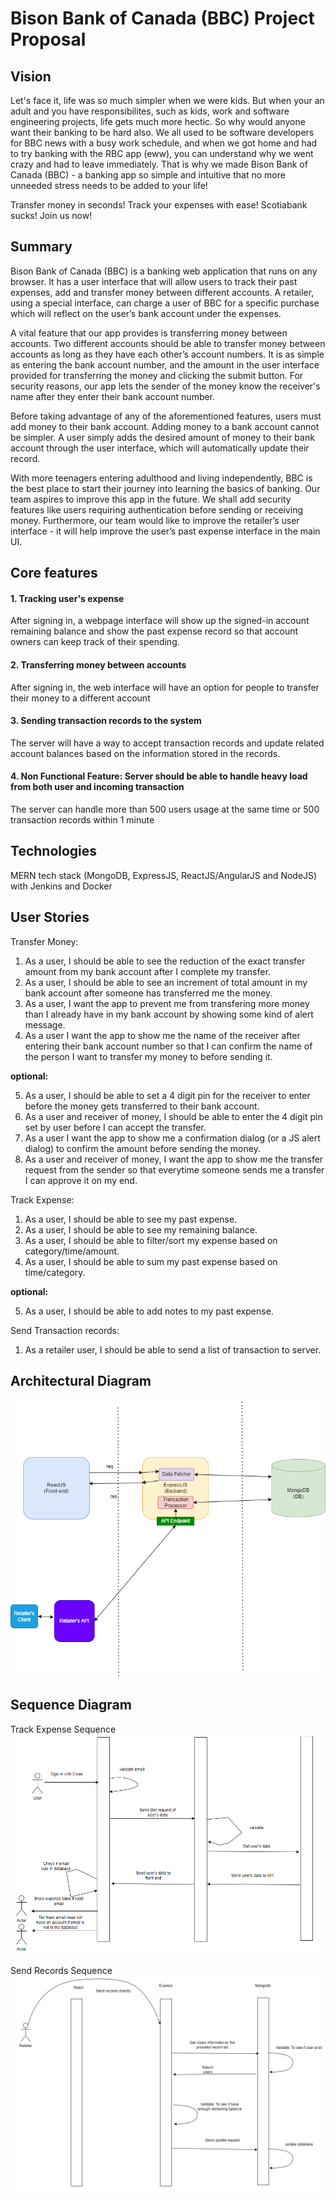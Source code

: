 # Bison Bank of Canada (BBC) Project Proposal

## Vision

Let's face it, life was so much simpler when we were kids. But when your an adult and you have responsibilites, such as kids, work and software engineering projects, life gets much more hectic. So why would anyone want their banking to be hard also. We all used to be software developers for BBC news with a busy work schedule, and when we got home and had to try banking with the RBC app (eww), you can understand why we went crazy and had to leave immediately. That is why we made Bison Bank of Canada (BBC) - a banking app so simple and intuitive that no more unneeded stress needs to be added to your life! 

Transfer money in seconds! Track your expenses with ease! Scotiabank sucks! Join us now!

## Summary

Bison Bank of Canada (BBC) is a banking web application that runs on any browser. It has a user interface that will allow users to track their past expenses, add and transfer money between different accounts. A retailer, using a special interface, can charge a user of BBC for a specific purchase which will reflect on the user’s bank account under the expenses. 

A vital feature that our app provides is transferring money between accounts. Two different accounts should be able to transfer money between accounts as long as they have each other’s account numbers. It is as simple as entering the bank account number, and the amount in the user interface provided for transferring the money and clicking the submit button. For security reasons, our app lets the sender of the money know the receiver's name after they enter their bank account number.

Before taking advantage of any of the aforementioned features, users must add money to their bank account. Adding money to a bank account cannot be simpler. A user simply adds the desired amount of money to their bank account through the user interface, which will automatically update their record. 

With more teenagers entering adulthood and living independently, BBC is the best place to start their journey into learning the basics of banking. Our team aspires to improve this app in the future. We shall add security features like users requiring authentication before sending or receiving money. Furthermore, our team would like to improve the retailer’s user interface - it will help improve the user’s past expense interface in the main UI.

## Core features
#### 1. Tracking user's expense
After signing in, a webpage interface will show up the signed-in account remaining balance and show the past expense record so that account owners can keep track of their spending.

#### 2. Transferring money between accounts 
After signing in, the web interface will have an option for people to transfer their money to a different account

#### 3. Sending transaction records to the system

The server will have a way to accept transaction records and update related account balances based on the information stored in the records.

#### 4. Non Functional Feature: Server should be able to handle heavy load from both user and incoming transaction

The server can handle more than 500 users usage at the same time or 500 transaction records within 1 minute

## Technologies

MERN tech stack (MongoDB, ExpressJS, ReactJS/AngularJS and NodeJS) with Jenkins and Docker

## User Stories

Transfer Money:
1. As a user, I should be able to see the reduction of the exact transfer amount from my bank account after I complete my transfer.
2. As a user, I should be able to see an increment of total amount in my bank account after someone has transferred me the money.
3. As a user, I want the app to prevent me from transfering more money than I already have in my bank account by showing some kind of alert message.
4. As a user I want the app to show me the name of the receiver after entering their bank account number so that I can confirm the name of the person I want to transfer my money to before sending it.

**optional:**

5. As a user, I should be able to set a 4 digit pin for the receiver to enter before the money gets transferred to their bank account.
6. As a user and receiver of money, I should be able to enter the 4 digit pin set by user before I can accept the transfer.
7. As a user I want the app to show me a confirmation dialog (or a JS alert dialog) to confirm the amount before sending the money.
8. As a user and receiver of money, I want the app to show me the transfer request from the sender so that everytime someone sends me a transfer I can approve it on my end.

Track Expense:
1. As a user, I should be able to see my past expense.
2. As a user, I should be able to see my remaining balance.
3. As a user, I should be able to filter/sort my expense based on category/time/amount.
4. As a user, I should be able to sum my past expense based on time/category.

**optional:**

5. As a user, I should be able to add notes to my past expense.

Send Transaction records:
1. As a retailer user, I should be able to send a list of transaction to server. 

## Architectural Diagram

![This is the Architectural Diagram](/ArchitecturalDiagram.png)

## Sequence Diagram

Track Expense Sequence
![This is the Architectural Diagram](/TrackExpenseSeq.png)

Send Records Sequence
![This is the Architectural Diagram](/SendRecordsSeq.png)
